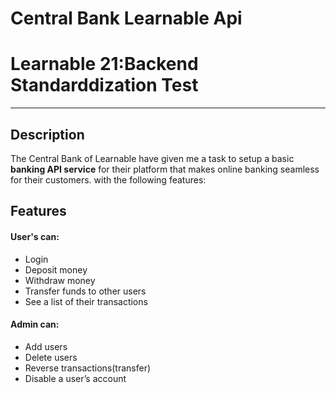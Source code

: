 # Central Bank Learnable Api

# Learnable 21:Backend Standarddization Test

---

## Description

The Central Bank of Learnable have given me a task to setup a basic <b>banking API service</b>
for their platform that makes online banking seamless for their customers.
with the following features:

## Features

#### User's can:

-   Login
-   Deposit money
-   Withdraw money
-   Transfer funds to other users
-   See a list of their transactions

#### Admin can:

-   Add users
-   Delete users
-   Reverse transactions(transfer)
-   Disable a user’s account

<!-- # Central Bank of Learnable is Learnable 21:Backend standarddization Test Exercise  -->
